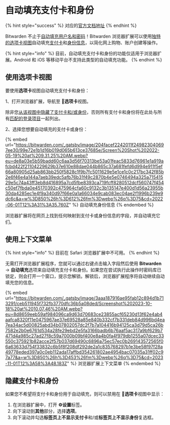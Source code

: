 # 自动填充支付卡和身份

{% hint style="success" %}
对应的[官方文档地址](https://bitwarden.com/help/article/auto-fill-card-id/)
{% endhint %}

Bitwarden 不止于[自动填充用户名和密码](auto-fill-logins-in-browser-extensions.md)！Bitwarden 浏览器扩展可以使用[独特的选项卡视图](auto-fill-logins-in-browser-extensions.md)自动填充[支付卡](../../../your-vault/vault-items.md#zhi-fu-ka)和[身份信息](../../../your-vault/vault-items.md#shen-fen)，以简化网上购物、账户创建等操作。

{% hint style="info" %}
目前，自动填充支付卡和身份的功能仅适用于浏览器扩展。Android 和 iOS 等移动平台不支持此类型的自动填充功能。
{% endhint %}

## 使用选项卡视图 <a href="#using-the-tab-view" id="using-the-tab-view"></a>

要使用**选项卡**视图自动填充支付卡和身份：

1、打开浏览器扩展，导航至 **📁选项卡**视图。

除非您[从该视图中隐藏了支付卡和/或身份](auto-fill-cards-and-identities.md#hide-cards-and-identities)，否则所有支付卡和身份将在此处与所有[匹配的登录项目](../../../auto-fill/using-uris.md)一起列出。

2、选择您想要自动填充的支付卡或身份：

{% embed url="https://bitwarden.com/_gatsby/image/204facef2242011f249823040697ee30/99e72e1b1d16b019d065b613ce37685e/Screen%20Shot%202022-05-19%20at%209.31.25%20AM.webp?eu=de8a03e5b59badd60c6aa3d56f70313be53a01feac5833d76961e1a919afcbd422f21104229629b37e610e88dae044b865c37a681fefd6d994e911f5ef66a80905d25ab863bb250f5828c1f9b7fc5011629e5e1ce1c0c217bc342f85b2e6f46e4a144a7aeb39edc5afb76b31f49c2870b4e5e0746494a325a71541529e5c74a43ff3eb8d416895a7cd5fbe8393ca719fcff8280512dcf560747f454c50ef7fbda0e45170392c475964cfa60c9132c3b135147e400d1d56a23955b30da4285ec1e4f9a340d97f66e0a1a66034e9cab083ec04ae2f1996b239e9dc6c&a=w%3D850%26h%3D612%26fm%3Dwebp%26q%3D75&cd=2022-06-01T12%3A31%3A35.760Z" %}
自动填充身份信息
{% endembed %}

浏览器扩展将在网页上找到任何映射到支付卡或身份信息的字段，并自动填充它们。

## 使用上下文菜单 <a href="#using-the-context-menu" id="using-the-context-menu"></a>

{% hint style="info" %}
目前在 Safari 浏览器扩展中不可用。
{% endhint %}

无需打开浏览器扩展程序，您就可以通过右键点击输入字段然后使用 **Bitwarden** → **自动填充**选项来自动填充支付卡和身份。如果您在尝试执行此操作时密码库已锁定，则会打开一个窗口，提示您解锁。解锁后，浏览器扩展程序将自动继续自动填充您的信息。

{% embed url="https://bitwarden.com/_gatsby/image/3aaa187916ae95fab12c894d1b713291/ceb511945f732fb3770dfc36b5a08ded/Screenshot%202023-10-18%20at%2010.07.46%20AM.webp?eu=8d8659eeb59af984096ca9d63d70683ce23855acf65230d13f62e4ab4aafca8320f11e0475967ae37e69528a85e840b332cf7b331deb84d996bd4ea7ea34ac5d00825abd34b07802057dc2f7b7a104416b94125ca3d79d5ca26b7582e2b0e6761d534a28fe29ebd2e5fa3166badb6b76aaf5ac317a9bf629b7471d4a985c27ad27f8c59a7000b09bf400e8a4b0fa4f979db1255a07dcec33550c375921b82acce2f57b037d69490c6896a75ec57ec0b269143572565f06a63633d754f33832c6b5f8f208df292de2a1c835768297b1e3be58f97f28a49778eded397a0c0eb112ada17affbd354261802ae4954bac07035a31ff02c97a77&a=w%3D850%26h%3D453%26fm%3Dwebp%26q%3D75&cd=2023-11-01T12%3A58%3A48.183Z" %}
浏览器扩展上下文菜单
{% endembed %}

## 隐藏支付卡和身份 <a href="#hide-cards-and-identities" id="hide-cards-and-identities"></a>

如果您不希望将支付卡和身份用于自动填充，则可以禁用在 **📁选项卡**视图中显示：

1. 在浏览器扩展中，打开 **⚙️设置**标签。
2. 向下滚动到**其他**部分，选择**选项**。
3. 向下滚动并勾选**标签页上不显示支付卡**和/或**标签页上不显示身份**复选框。
